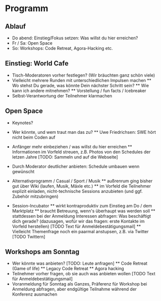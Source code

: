 # Programm

## Ablauf

* Do abend: Einstieg/Fokus setzen: Was willst du hier erreichen?
* Fr / Sa: Open Space
* So: Workshops: Code Retreat, Agora-Hacking etc.

## Einstieg: World Cafe

* Tisch-Moderatoren vorher festlegen? (Wir bräuchten ganz schön viele)
* Vielleicht mehrere Runden mit unterschiedlichen Impulsen machen
** Wo stehst Du gerade, was könnte Dein nächster Schritt sein?
** Wie kann ich andere mitnehmen?
** Vorstellung / fun facts / Icebreaker
* Selbst-Verantwortung der Teilnehmer klarmachen

## Open Space

* Keynotes?
* Wer könnte, und wem traut man das zu?
** Uwe Friedrichsen: SWE hört nicht beim Coden auf

* Anfänger mehr einbeziehen / was willst du hier erreichen
** Informationen im Vorfeld streuen, z.B.
   Photos von den Schedules der letzen Jahre [TODO: Sammeln und auf die Webseite]
* Durch Moderator deutlicher anbieten: Schedule umbauen wenn gewünscht

* Alternativprogramm / Casual / Sport / Musik
** außrenrum ging bisher gut über Wiki (laufen, Musik, Mäxle etc.)
** im Vorfeld die Teilnehmer explizit einladen, nicht-technische Sessions anzubieten
   (und ggf. Zubehör mitzubringen)


* Session-Incubator
** wirkt kontraproduktiv zum Einstieg am Do / dem Marktplatz
** braucht Betreuung, wenn's überhaupt was werden soll
** stattdessen bei der Anmeldung Interessen abfragen: Was beschäftigt dich gerade?
   (dazusagen, wofür wir das fragen: erste Kontakte im Vorfeld herstellen)
   [TODO Text für Anmeldebestätigungsmail]
** Vielleicht Themenfrage noch ein paarmal anstupsen, z.B. via Twitter [TODO Twittern]


## Workshops am Sonntag

* Wer könnte was anbieten? [TODO: Leute anfragen]
** Code Retreat (Game of life)
** Legacy Code Retreat
** Agora hacking
* Teilnehmer vorher fragen, ob sie auch was anbieten wollen [TODO Text für Anmeldebestätigungsmail]
* Voranmeldung für Sonntag als Ganzes, Präferenz für Workshop bei Anmeldung
  abfragen, aber endgültige Teilnahme während der Konferenz ausmachen
